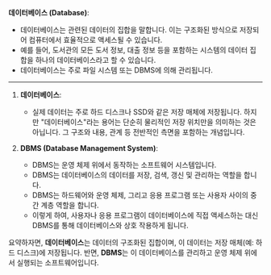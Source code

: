 **데이터베이스 (Database)**:

- 데이터베이스는 관련된 데이터의 집합을 말합니다. 이는 구조화된 방식으로 저장되어 컴퓨터에서 효율적으로 액세스될 수 있습니다.
- 예를 들어, 도서관의 모든 도서 정보, 대출 정보 등을 포함하는 시스템의 데이터 집합을 하나의 데이터베이스라고 할 수 있습니다.
- 데이터베이스는 주로 파일 시스템 또는 DBMS에 의해 관리됩니다.

---

1. **데이터베이스**:
    
    - 실제 데이터는 주로 하드 디스크나 SSD와 같은 저장 매체에 저장됩니다. 하지만 "데이터베이스"라는 용어는 단순히 물리적인 저장 위치만을 의미하는 것은 아닙니다. 그 구조와 내용, 관계 등 전반적인 측면을 포함하는 개념입니다.
2. **DBMS (Database Management System)**:
    
    - DBMS는 운영 체제 위에서 동작하는 소프트웨어 시스템입니다.
    - DBMS는 데이터베이스의 데이터를 저장, 검색, 갱신 및 관리하는 역할을 합니다.
    - DBMS는 하드웨어와 운영 체제, 그리고 응용 프로그램 또는 사용자 사이의 중간 계층 역할을 합니다.
    - 이렇게 하여, 사용자나 응용 프로그램이 데이터베이스에 직접 액세스하는 대신 DBMS를 통해 데이터베이스와 상호 작용하게 됩니다.

요약하자면, **데이터베이스**는 데이터의 구조화된 집합이며, 이 데이터는 저장 매체(예: 하드 디스크)에 저장됩니다. 반면, **DBMS**는 이 데이터베이스를 관리하고 운영 체제 위에서 실행되는 소프트웨어입니다.